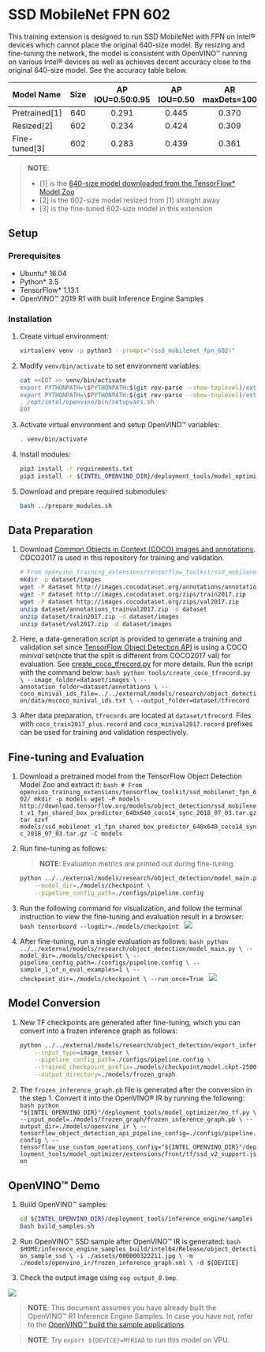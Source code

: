 # SSD MobileNet FPN 602

This training extension is designed to run SSD MobileNet with FPN on Intel® devices which cannot place the original
640-size model. By resizing and fine-tuning the network, the model is consistent with OpenVINO™ running on various Intel®
devices as well as achieves decent accuracy close to the original 640-size model. See the accuracy table below.

| Model Name     | Size | AP IOU=0.50:0.95 | AP IOU=0.50 | AR maxDets=100 |
| :------------- | :--: | :--------------: | :---------: | :------------: |
| Pretrained[1] | 640  | 0.291            | 0.445       | 0.370          |
| Resized[2]    | 602  | 0.234            | 0.424       | 0.309          |
| Fine-tuned[3] | 602  | 0.283            | 0.439       | 0.361          |

> **NOTE**:
> - [1] is the [640-size model downloaded from the TensorFlow\* Model Zoo](http://download.tensorflow.org/models/object_detection/ssd_mobilenet_v1_fpn_shared_box_predictor_640x640_coco14_sync_2018_07_03.tar.gz)
> - [2] is the 602-size model resized from [1] straight away
> - [3] is the fine-tuned 602-size model in this extension

## Setup

### Prerequisites

* Ubuntu\* 16.04
* Python\* 3.5
* TensorFlow\* 1.13.1
* OpenVINO™  2019 R1 with built Inference Engine Samples

### Installation

1. Create virtual environment:
    ```bash
    virtualenv venv -p python3 --prompt="(ssd_mobilenet_fpn_602)"
    ```

2. Modify `venv/bin/activate` to set environment variables:
    ```bash
    cat <<EOT >> venv/bin/activate
    export PYTHONPATH=\$PYTHONPATH:$(git rev-parse --show-toplevel)/external/models/research
    export PYTHONPATH=\$PYTHONPATH:$(git rev-parse --show-toplevel)/external/models/research/slim
    . /opt/intel/openvino/bin/setupvars.sh
    EOT
    ```

3. Activate virtual environment and setup OpenVINO™  variables:
    ```bash
    . venv/bin/activate
    ```

4. Install modules:
    ```bash
    pip3 install -r requirements.txt
    pip3 install -r ${INTEL_OPENVINO_DIR}/deployment_tools/model_optimizer/requirements_tf.txt
    ```

5. Download and prepare required submodules:
    ```bash
    bash ../prepare_modules.sh
    ```

## Data Preparation

1. Download [Common Objects in Context (COCO) images and annotations](https://cocodataset.org/#download). COCO2017 is used in this
repository for training and validation.
    ```bash
    # From openvino_training_extensions/tensorflow_toolkit/ssd_mobilenet_fpn_602/
    mkdir -p dataset/images
    wget -P dataset http://images.cocodataset.org/annotations/annotations_trainval2017.zip
    wget -P dataset http://images.cocodataset.org/zips/train2017.zip
    wget -P dataset http://images.cocodataset.org/zips/val2017.zip
    unzip dataset/annotations_trainval2017.zip -d dataset
    unzip dataset/train2017.zip -d dataset/images
    unzip dataset/val2017.zip -d dataset/images
    ```

2. Here, a data-generation script is provided to generate a training and validation set since [TensorFlow Object Detection
API](https://github.com/tensorflow/models/tree/master/research/object_detection) is using a COCO *minival* set(note that the
split is different from COCO2017 val) for evaluation. See [create_coco_tfrecord.py](tools/create_coco_tfrecord.py) for
more details. Run the script with the command below:
        ```bash
        python tools/create_coco_tfrecord.py \
            --image_folder=dataset/images \
            --annotation_folder=dataset/annotations \
            --coco_minival_ids_file=../../external/models/research/object_detection/data/mscoco_minival_ids.txt \
            --output_folder=dataset/tfrecord
        ```

3. After data preparation, `tfrecords` are located at `dataset/tfrecord`. Files with `coco_train2017_plus.record` and
`coco_minival2017.record` prefixes can be used for training and validation respectively.

## Fine-tuning and Evaluation

1. Download a pretrained model from the TensorFlow Object Detection Model Zoo and extract it:
        ```bash
        # From openvino_training_extensions/tensorflow_toolkit/ssd_mobilenet_fpn_602/
        mkdir -p models
        wget -P models http://download.tensorflow.org/models/object_detection/ssd_mobilenet_v1_fpn_shared_box_predictor_640x640_coco14_sync_2018_07_03.tar.gz
        tar xzvf models/ssd_mobilenet_v1_fpn_shared_box_predictor_640x640_coco14_sync_2018_07_03.tar.gz -C models
        ```

2. Run fine-tuning as follows:
    >**NOTE**: Evaluation metrics are printed out during fine-tuning.
    ```bash
    python ../../external/models/research/object_detection/model_main.py \
        --model_dir=./models/checkpoint \
        --pipeline_config_path=./configs/pipeline.config
    ```

3. Run the following command for visualization, and follow the terminal instruction to view the fine-tuning and evaluation
result in a browser:
        ```bash
        tensorboard --logdir=./models/checkpoint
        ```
![](assets/tensorboard_loss.jpg)

4. After fine-tuning, run a single evaluation as follows:
        ```bash
        python ../../external/models/research/object_detection/model_main.py \
            --model_dir=./models/checkpoint \
            --pipeline_config_path=./configs/pipeline.config \
            --sample_1_of_n_eval_examples=1 \
            --checkpoint_dir=./models/checkpoint \
            --run_once=True
        ```
![](assets/tensorboard_evaluation.jpg)

## Model Conversion

1. New TF checkpoints are generated after fine-tuning, which you can convert into a frozen inference graph as follows:
    ```bash
    python ../../external/models/research/object_detection/export_inference_graph.py \
        --input_type=image_tensor \
        --pipeline_config_path=./configs/pipeline.config \
        --trained_checkpoint_prefix=./models/checkpoint/model.ckpt-2500 \
        --output_directory=./models/frozen_graph
    ```

2. The `frozen_inference_graph.pb` file is generated after the conversion in the step 1. Convert it into the OpenVINO® IR by running the following:
        ```bash
        python "${INTEL_OPENVINO_DIR}"/deployment_tools/model_optimizer/mo_tf.py \
            --input_model=./models/frozen_graph/frozen_inference_graph.pb \
            --output_dir=./models/openvino_ir \
            --tensorflow_object_detection_api_pipeline_config=./configs/pipeline.config \
            --tensorflow_use_custom_operations_config="${INTEL_OPENVINO_DIR}"/deployment_tools/model_optimizer/extensions/front/tf/ssd_v2_support.json
        ```

## OpenVINO™  Demo

1. Build OpenVINO™  samples:
    ```bash
    cd ${INTEL_OPENVINO_DIR}/deployment_tools/inference_engine/samples
    bash build_samples.sh
    ```

2. Run OpenVINO™  SSD sample after OpenVINO™  IR is generated:
        ```bash
        $HOME/inference_engine_samples_build/intel64/Release/object_detection_sample_ssd \
            -i ./assets/000000322211.jpg \
            -m ./models/openvino_ir/frozen_inference_graph.xml \
            -d ${DEVICE}
        ```

2. Check the output image using `eog output_0.bmp`.

![](assets/000000322211_out.jpg)

> **NOTE**: This document assumes you have already built the OpenVINO™  R1 Inference Engine Samples. In case you have not, refer to the [OpenVINO™  build the sample
applications](https://docs.openvinotoolkit.org/latest/_docs_IE_DG_Samples_Overview.html#build_the_sample_applications).

> **NOTE**: Try `export ${DEVICE}=MYRIAD` to run this model on VPU.
